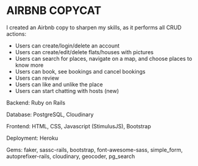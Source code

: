 # AIRBNB COPYCAT

I created an Airbnb copy to sharpen my skills, as it performs all CRUD actions:
- Users can create/login/delete an account
- Users can create/edit/delete flats/houses with pictures
- Users can search for places, navigate on a map, and choose places to know more
- Users can book, see bookings and cancel bookings
- Users can review
- Users can like and unlike the place
- Users can start chatting with hosts (new)


Backend: Ruby on Rails

Database: PostgreSQL, Cloudinary

Frontend: HTML, CSS, Javascript (StimulusJS), Bootstrap

Deployment: Heroku

Gems: faker, sassc-rails, bootstrap, font-awesome-sass, simple_form, autoprefixer-rails, cloudinary, geocoder, pg_search
